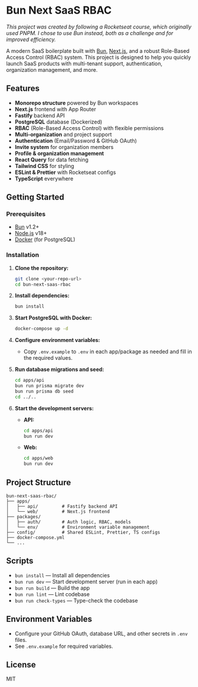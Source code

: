 # Bun Next SaaS RBAC

*This project was created by following a Rocketseat course, which originally used PNPM. I chose to use Bun instead, both as a challenge and for improved efficiency.*

A modern SaaS boilerplate built with [Bun](https://bun.sh/), [Next.js](https://nextjs.org/), and a robust Role-Based Access Control (RBAC) system. This project is designed to help you quickly launch SaaS products with multi-tenant support, authentication, organization management, and more.

## Features

- **Monorepo structure** powered by Bun workspaces
- **Next.js** frontend with App Router
- **Fastify** backend API
- **PostgreSQL** database (Dockerized)
- **RBAC** (Role-Based Access Control) with flexible permissions
- **Multi-organization** and project support
- **Authentication** (Email/Password & GitHub OAuth)
- **Invite system** for organization members
- **Profile & organization management**
- **React Query** for data fetching
- **Tailwind CSS** for styling
- **ESLint & Prettier** with Rocketseat configs
- **TypeScript** everywhere

## Getting Started

### Prerequisites
- [Bun](https://bun.sh/) v1.2+
- [Node.js](https://nodejs.org/) v18+
- [Docker](https://www.docker.com/) (for PostgreSQL)

### Installation

1. **Clone the repository:**
   ```sh
   git clone <your-repo-url>
   cd bun-next-saas-rbac
   ```

2. **Install dependencies:**
   ```sh
   bun install
   ```

3. **Start PostgreSQL with Docker:**
   ```sh
   docker-compose up -d
   ```

4. **Configure environment variables:**
   - Copy `.env.example` to `.env` in each app/package as needed and fill in the required values.

5. **Run database migrations and seed:**
   ```sh
   cd apps/api
   bun run prisma migrate dev
   bun run prisma db seed
   cd ../..
   ```

6. **Start the development servers:**
   - **API:**
     ```sh
     cd apps/api
     bun run dev
     ```
   - **Web:**
     ```sh
     cd apps/web
     bun run dev
     ```

## Project Structure

```
bun-next-saas-rbac/
├── apps/
│   ├── api/         # Fastify backend API
│   └── web/         # Next.js frontend
├── packages/
│   ├── auth/        # Auth logic, RBAC, models
│   └── env/         # Environment variable management
├── config/          # Shared ESLint, Prettier, TS configs
├── docker-compose.yml
└── ...
```

## Scripts

- `bun install` — Install all dependencies
- `bun run dev` — Start development server (run in each app)
- `bun run build` — Build the app
- `bun run lint` — Lint codebase
- `bun run check-types` — Type-check the codebase

## Environment Variables

- Configure your GitHub OAuth, database URL, and other secrets in `.env` files.
- See `.env.example` for required variables.

## License

MIT


